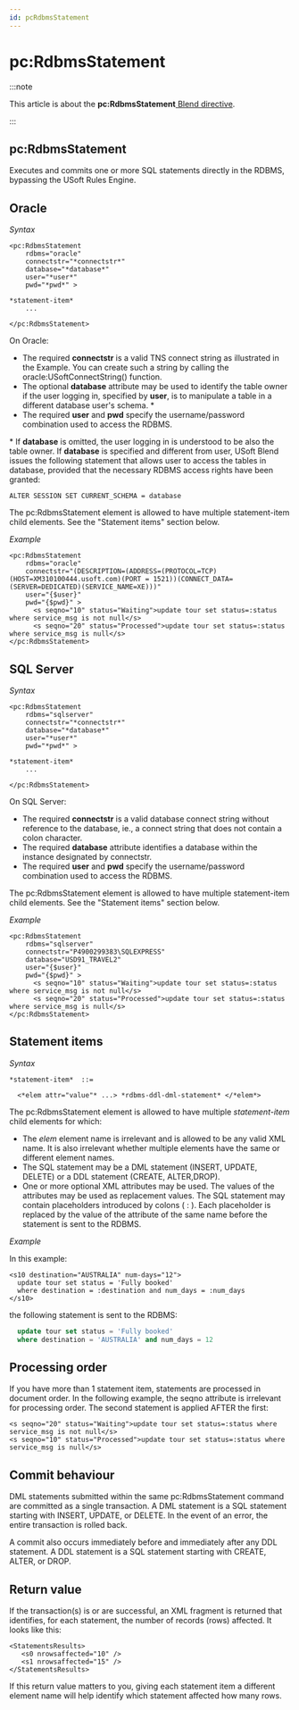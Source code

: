 ```yaml
---
id: pcRdbmsStatement
---
```


# pc:RdbmsStatement




:::note

This article is about the **pc:RdbmsStatement**[ Blend directive](/docs/Repositories/Blend_directives).

:::

## **pc:RdbmsStatement**

Executes and commits one or more SQL statements directly in the RDBMS, bypassing the USoft Rules Engine.

## Oracle

*Syntax*

```
<pc:RdbmsStatement
    rdbms="oracle"
    connectstr="*connectstr*"
    database="*database*"
    user="*user*"
    pwd="*pwd*" >

*statement-item*
    ...

</pc:RdbmsStatement>
```

On Oracle:

- The required **connectstr** is a valid TNS connect string as illustrated in the Example. You can create such a string by calling the oracle:USoftConnectString() function.
- The optional **database** attribute may be used to identify the table owner if the user logging in, specified by **user**, is to manipulate a table in a different database user's schema. *
- The required **user** and **pwd** specify the username/password combination used to access the RDBMS.

* If **database** is omitted, the user logging in is understood to be also the table owner. If **database** is specified and different from user, USoft Blend issues the following statement that allows user to access the tables in database, provided that the necessary RDBMS access rights have been granted:

```
ALTER SESSION SET CURRENT_SCHEMA = database
```

The pc:RdbmsStatement element is allowed to have multiple statement-item child elements. See the "Statement items" section below.

*Example*

```language-xml
<pc:RdbmsStatement
    rdbms="oracle"
    connectstr="(DESCRIPTION=(ADDRESS=(PROTOCOL=TCP)(HOST=XM310100444.usoft.com)(PORT = 1521))(CONNECT_DATA=(SERVER=DEDICATED)(SERVICE_NAME=XE)))"
    user="{$user}"
    pwd="{$pwd}" >
      <s seqno="10" status="Waiting">update tour set status=:status where service_msg is not null</s>
      <s seqno="20" status="Processed">update tour set status=:status where service_msg is null</s>
</pc:RdbmsStatement>
```

## SQL Server

*Syntax*

```
<pc:RdbmsStatement
    rdbms="sqlserver"
    connectstr="*connectstr*"
    database="*database*"
    user="*user*"
    pwd="*pwd*" >

*statement-item*
    ...

</pc:RdbmsStatement>
```

On SQL Server:

- The required **connectstr** is a valid database connect string without reference to the database, ie., a connect string that does not contain a colon character.
- The required **database** attribute identifies a database within the instance designated by connectstr.
- The required **user** and **pwd** specify the username/password combination used to access the RDBMS.

The pc:RdbmsStatement element is allowed to have multiple statement-item child elements. See the "Statement items" section below.

*Example*

```language-xml
<pc:RdbmsStatement
    rdbms="sqlserver"
    connectstr="P4900299383\SQLEXPRESS"
    database="USD91_TRAVEL2"
    user="{$user}"
    pwd="{$pwd}" >
      <s seqno="10" status="Waiting">update tour set status=:status where service_msg is not null</s>
      <s seqno="20" status="Processed">update tour set status=:status where service_msg is null</s>
</pc:RdbmsStatement>
```

## Statement items

*Syntax*

```
*statement-item*  ::=

  <*elem attr="value"* ...> *rdbms-ddl-dml-statement* </*elem*>
```

The pc:RdbmsStatement element is allowed to have multiple *statement-item* child elements for which:

- The *elem* element name is irrelevant and is allowed to be any valid XML name. It is also irrelevant whether multiple elements have the same or different element names.
- The SQL statement may be a DML statement (INSERT, UPDATE, DELETE) or a DDL statement (CREATE, ALTER,DROP).
- One or more optional XML attributes may be used. The values of the attributes may be used as replacement values. The SQL statement may contain placeholders introduced by colons ( : ). Each placeholder is replaced by the value of the attribute of the same name before the statement is sent to the RDBMS.

*Example*

In this example:

```language-xml
<s10 destination="AUSTRALIA" num-days="12">
  update tour set status = 'Fully booked'
  where destination = :destination and num_days = :num_days
</s10>
```

the following statement is sent to the RDBMS:

```sql
  update tour set status = 'Fully booked'
  where destination = 'AUSTRALIA' and num_days = 12
```

## Processing order

If you have more than 1 statement item, statements are processed in document order. In the following example, the seqno attribute is irrelevant for processing order. The second statement is applied AFTER the first:

```language-xml
<s seqno="20" status="Waiting">update tour set status=:status where service_msg is not null</s>
<s seqno="10" status="Processed">update tour set status=:status where service_msg is null</s>
```

## Commit behaviour

DML statements submitted within the same pc:RdbmsStatement command are committed as a single transaction. A DML statement is a SQL statement starting with INSERT, UPDATE, or DELETE. In the event of an error, the entire transaction is rolled back.

A commit also occurs immediately before and immediately after any DDL statement. A DDL statement is a SQL statement starting with CREATE, ALTER, or DROP.

## Return value

If the transaction(s) is or are successful, an XML fragment is returned that identifies, for each statement, the number of records (rows) affected. It looks like this:

```language-xml
<StatementsResults>
   <s0 nrowsaffected="10" />
   <s1 nrowsaffected="15" />
</StatementsResults>
```

If this return value matters to you, giving each statement item a different element name will help identify which statement affected how many rows.
